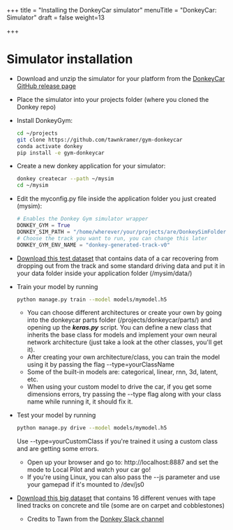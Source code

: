 +++
title = "Installing the DonkeyCar simulator"
menuTitle = "DonkeyCar: Simulator"
draft = false
weight=13

+++

# Simulator installation

- Download and unzip the simulator for your platform from the [DonkeyCar GitHub release page](https://github.com/tawnkramer/gym-donkeycar/releases)

- Place the simulator into your projects folder (where you cloned the Donkey repo)

- Install DonkeyGym:

  ```bash
  cd ~/projects
  git clone https://github.com/tawnkramer/gym-donkeycar
  conda activate donkey
  pip install -e gym-donkeycar
  ```

- Create a new donkey application for your simulator:

  ```bash
  donkey createcar --path ~/mysim
  cd ~/mysim
  ```

- Edit the myconfig.py file inside the application folder you just created (mysim):

  ```python
  # Enables the Donkey Gym simulator wrapper
  DONKEY_GYM = True
  DONKEY_SIM_PATH = "/home/wherever/your/projects/are/DonkeySimFolder/DonkeySim.exe"
  # Choose the track you want to run, you can change this later
  DONKEY_GYM_ENV_NAME = "donkey-generated-track-v0"
  ```

- [Download this test dataset](https://drive.google.com/open?id=1A5sTSddFsf494UDtnvYQBaEPYX87_LMp) that contains data of a car recovering from dropping out from the track and some standard driving data and put it in your data folder inside your application folder (/mysim/data/)

- Train your model by running

  ```bash
  python manage.py train --model models/mymodel.h5
  ```

  - You can choose different architectures or create your own by going into the donkeycar parts folder (/projects/donkeycar/parts/) and opening up the ***keras.py*** script. You can define a new class that inherits the base class for models and implement your own neural network architecture (just take a look at the other classes, you'll get it). 
  - After creating your own architecture/class, you can train the model using it by passing the flag --type=yourClassName
  - Some of the built-in models are: categorical, linear, rnn, 3d, latent, etc.
  - When using your custom model to drive the car, if you get some dimensions errors, try passing the --type flag along with your class name while running it, it should fix it.

- Test your model by running

  ```bash
  python manage.py drive --model models/mymodel.h5
  ```

  Use --type=yourCustomClass if you're trained it using a custom class and are getting some errors.

  - Open up your browser and go to: http://localhost:8887 and set the mode to Local Pilot and watch your car go!
  - If you're using Linux, you can also pass the --js parameter and use your gamepad if it's mounted to /dev/js0

- [Download this big dataset](https://tawn-train.s3.amazonaws.com/log_donkey/lg_data.tar.gz) that contains 16 different venues with tape lined tracks on concrete and tile (some are on carpet and cobblestones)

  - Credits to Tawn from the [Donkey Slack channel](https://donkeycar.slack.com)